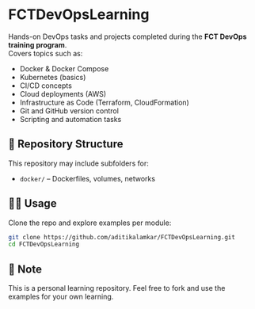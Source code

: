 
# FCTDevOpsLearning

Hands-on DevOps tasks and projects completed during the **FCT DevOps training program**.  
Covers topics such as:

- Docker & Docker Compose
- Kubernetes (basics)
- CI/CD concepts
- Cloud deployments (AWS)
- Infrastructure as Code (Terraform, CloudFormation)
- Git and GitHub version control
- Scripting and automation tasks

## 📁 Repository Structure

This repository may include subfolders for:
- `docker/` – Dockerfiles, volumes, networks


## 🧑‍💻 Usage

Clone the repo and explore examples per module:
```bash
git clone https://github.com/aditikalamkar/FCTDevOpsLearning.git
cd FCTDevOpsLearning
```

## 📌 Note

This is a personal learning repository. Feel free to fork and use the examples for your own learning.
